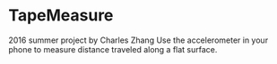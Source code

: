 # TapeMeasure
2016 summer project by Charles Zhang
Use the accelerometer in your phone to measure distance traveled along a flat surface.
